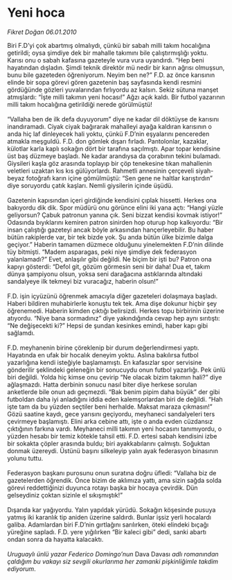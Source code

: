 # Yeni hoca

*Fikret Doğan 06.01.2010*

<div class="taraf_structure_2col_1zq">
<div class="margen_n">



 <p>Biri F.D’yi çok abartmış olmalıydı, çünkü bir sabah milli takım hocalığına getirildi; oysa şimdiye dek bir mahalle takımını bile çalıştırmışlığı yoktu. Karısı onu o sabah kafasına gazeteyle vura vura uyandırdı. “Hep beni hayatından dışladın. Şimdi teknik direktör mü nedir bir karın ağrısı olmuşsun, bunu bile gazeteden öğreniyorum. Neyim ben ne?” F.D. az önce karısının elinde bir sopa görevi gören gazetenin baş sayfasında kendi resmini gördüğünde gözleri yuvalarından fırlıyordu az kalsın. Sekiz sütuna manşet atmışlardı: “İşte milli takımın yeni hocası!” Ağzı açık kaldı. Bir futbol yazarının milli takım hocalığına getirildiği nerede görülmüştü! <br/><br/>“Vallaha ben de ilk defa duyuyorum” diye ne kadar dil döktüyse de karısını inandıramadı. Ciyak ciyak bağırarak mahalleyi ayağa kaldıran karısının o anda hiç laf dinleyecek hali yoktu, çünkü F.D’nin eşyalarını pencereden atmakla meşguldü. F.D. don gömlek dışarı fırladı. Pantolonlar, kazaklar, külotlar karla kaplı sokağın dört bir tarafına saçılmıştı. Apar topar kendisine üst baş düzmeye başladı. Ne kadar arandıysa da çorabının tekini bulamadı. Giysileri kaşla göz arasında toplayıp bir çöp tenekesine tıkan mahallenin veletleri uzaktan kıs kıs gülüyorlardı. Rahmetli annesinin çerçeveli siyah-beyaz fotoğrafı karın içine gömülmüştü: “Sen gene ne haltlar karıştırdın” diye soruyordu çatık kaşları. Nemli giysilerin içinde üşüdü. <br/><br/>Gazetenin kapısından içeri girdiğinde kendisini çıplak hissetti. Herkes ona bakıyordu dik dik. Spor müdürü onu görünce elini iki yana açtı: “Hangi yüzle geliyorsun? Çabuk patronun yanına çık. Seni bizzat kendisi kovmak istiyor!” Odasında bıyıklarını kemiren patron sinirden hop oturup hop kalkıyordu: “Bir insan çalıştığı gazeteyi ancak böyle arkasından hançerleyebilir. Bu haber bütün rakiplerde var, bir tek bizde yok. Şu anda bütün ülke bizimle dalga geçiyor.” Haberin tamamen düzmece olduğunu yinelemekten F.D’nin dilinde tüy bitmişti. “Madem asparagas, peki niye şimdiye dek federasyon yalanlamadı?” Evet, anlaşılır gibi değildi. Ne biçim bir işti bu? Patron ona kapıyı gösterdi: “Defol git, gözüm görmesin seni bir daha! Dua et, takım dünya şampiyonu olsun, yoksa seni darağacına astıklarında altındaki sandalyeye ilk tekmeyi biz vuracağız, haberin olsun!” <br/><br/>F.D. işin içyüzünü öğrenmek amacıyla diğer gazeteleri dolaşmaya başladı. Haberi bildiren muhabirlerle konuştu tek tek. Ama dişe dokunur hiçbir şey öğrenemedi. Haberin kimden çıktığı belirsizdi. Herkes topu birbirinin üzerine atıyordu. “Niye bana sormadınız” diye yakındığında cevap hep aynı sırıtıştı: “Ne değişecekti ki?” Hepsi de şundan kesinkes emindi, haber kapı gibi sağlamdı. <br/><br/>F.D. meyhanenin birine çöreklenip bir durum değerlendirmesi yaptı. Hayatında en ufak bir hocalık deneyim yoktu. Aslına bakılırsa futbol yazarlığına kendi isteğiyle başlamamıştı. En kafasızlar spor servisine gönderilir şeklindeki geleneğin bir sonucuydu onun futbol yazarlığı. Pek ünlü biri değildi. Yolda hiç kimse onu çevirip “Ne olacak bizim takımın hali?” diye ağlaşmazdı. Hatta derbinin sonucu nasıl biter diye herkese sorulan anketlerde bile onun adı geçmezdi. “Bak benim pipim daha büyük” der gibi futboldan daha iyi anladığını iddia eden kalemşorlardan biri de değildi. “Hah işte tam da bu yüzden seçtiler beni herhalde. Maksat maraza çıkmasın!” Gözü saatine kaydı, gece yarısını geçiyordu, meyhaneci sandalyeleri ters çevirmeye başlamıştı. Elini arka cebine attı, işte o anda evden cüzdansız çıktığının farkına vardı. Meyhaneci milli takımın yeni hocasını tanımıyordu, o yüzden hesabı bir temiz kötekle tahsil etti. F.D. ertesi sabah kendisini izbe bir sokakta çöpler arasında buldu; biri ayakkabılarını çalmıştı. Soğuktan donmak üzereydi. Üstünü başını silkeleyip yalın ayak federasyon binasının yolunu tuttu. <br/><br/>Federasyon başkanı purosunu onun suratına doğru üfledi: “Vallaha biz de gazetelerden öğrendik. Önce bizim de aklımıza yattı, ama sizin sağda solda görevi reddettiğinizi duyunca rotayı başka bir hocaya çevirdik. Dün gelseydiniz çoktan sizinle el sıkışmıştık!” <br/><br/>Dışarıda kar yağıyordu. Yalın yapıldak yürüdü. Sokağın köşesinde pusuya yatmış iki karanlık tip aniden üzerine saldırdı. Bunlar işsiz yerli hocalardı galiba. Adamlardan biri F.D’nin gırtlağını sarılırken, öteki elindeki bıçağı yüreğine sapladı. F.D. yere yığılırken “Bir kaleci gibi” dedi, sanki abartı ondan sonra da hayatta kalacaktı.<i> <br/><br/>Uruguaylı ünlü yazar Federico Domingo’nun </i>Dava Davası<i> adlı romanından çaldığım bu vakayı siz sevgili okurlarıma her zamanki pişkinliğimle takdim ediyorum</i>.</p>
<br/>
<br/>
<br/>



<br/>


<div id="taraf_not">
</div>

</div>


</div>
